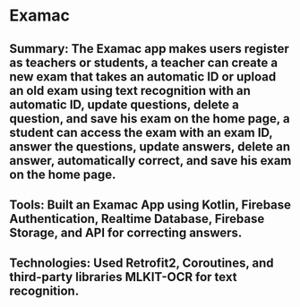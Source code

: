 # Examac


## Summary: The Examac app makes users register as teachers or students, a teacher can create a new exam that takes an automatic ID or upload an old exam using text recognition with an automatic ID, update questions, delete a question, and save his exam on the home page, a student can access the exam with an exam ID, answer the questions, update answers, delete an answer, automatically correct, and save his exam on the home page.

## Tools: Built an Examac App using Kotlin, Firebase Authentication, Realtime Database, Firebase Storage, and API for correcting answers.

## Technologies: Used Retrofit2, Coroutines, and third-party libraries MLKIT-OCR for text recognition.
